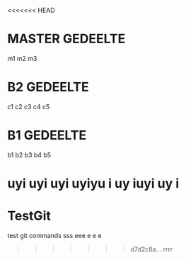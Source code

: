 <<<<<<< HEAD
# MASTER GEDEELTE
m1
m2
m3

# B2 GEDEELTE
c1
c2
c3
c4
c5

# B1 GEDEELTE
b1
b2
b3
b4
b5


uyi
uyi
uyi
uyiyu
i
uy
iuyi
uy
i
=======
# TestGit
test git commands
sss
eee
e
e
e
>>>>>>> d7d2c8a... rrrr
